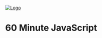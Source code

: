 [![Logo](https://raw.githubusercontent.com/AyushSaini00/60minuteJavaScript/main/assets/60MinuteJs-logo.jpg)](https://60minutejs.vercel.app)
# 60 Minute JavaScript